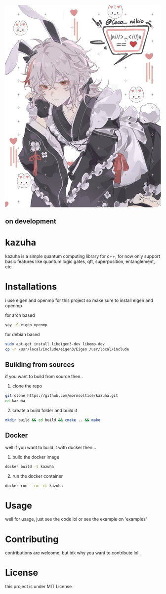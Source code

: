 ![kazuha](kazuha.jpg)

## on development

# kazuha 

kazuha is a simple quantum computing library for c++, for now only support basic features like quantum logic gates, qft, superposition, entanglement, etc. 

# Installations

i use eigen and openmp for this project so make sure to install eigen and openmp

for arch based
```sh
yay -S eigen openmp
```

for debian based
```sh
sudo apt-get install libeigen3-dev libomp-dev
cp -r /usr/local/include/eigen3/Eigen /usr/local/include 
```

## Building from sources

if you want to build from source then.. 

1. clone the repo

```sh
git clone https://github.com/mornsoltice/kazuha.git 
cd kazuha 
```

2. create a build folder and build it 

```sh 
mkdir build && cd build && cmake .. && make
```

## Docker 

well if you want to build it with docker then...

1. build the docker image 

```sh
docker build -t kazuha 
```

2. run the docker container

```sh
docker run --rm -it kazuha 
```

# Usage 

well for usage, just see the code lol or see the example on 'examples'

# Contributing

contributions are welcome, but idk why you want to contribute lol.

# License

this project is under MIT License


